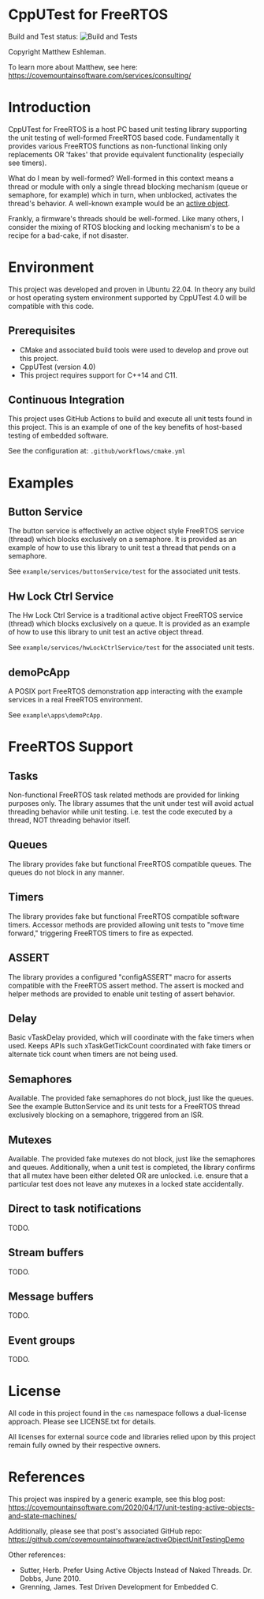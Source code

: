 # CppUTest for FreeRTOS

Build and Test status: ![Build and Tests](https://github.com/covemountainsoftware/cpputest-for-freertos/actions/workflows/cmake.yml/badge.svg)

Copyright Matthew Eshleman. 

To learn more about Matthew, see here: https://covemountainsoftware.com/services/consulting/

# Introduction

CppUTest for FreeRTOS is a host PC based unit testing library supporting
the unit testing of well-formed FreeRTOS based code. Fundamentally it provides
various FreeRTOS functions as non-functional linking only replacements OR 'fakes'
that provide equivalent functionality (especially see timers).

What do I mean by well-formed? Well-formed in this context means a thread or 
module with only a single thread blocking mechanism (queue or semaphore, for example)
which in turn, when unblocked, activates the thread's behavior.
A well-known example would be an [active object](https://covemountainsoftware.com/2021/04/20/what-is-an-active-object/).

Frankly, a firmware's threads should be well-formed. Like many others, 
I consider the mixing of RTOS blocking and locking mechanism's to be
a recipe for a bad-cake, if not disaster.

# Environment

This project was developed and proven in Ubuntu 22.04. In theory any
build or host operating system environment supported by CppUTest 4.0 will
be compatible with this code.

## Prerequisites

* CMake and associated build tools were used to develop
  and prove out this project.
* CppUTest (version 4.0)
* This project requires support for C++14 and C11.

## Continuous Integration

This project uses GitHub Actions to build and execute all
unit tests found in this project. This is an example of one of the 
key benefits of host-based testing of embedded software.

See the configuration at: `.github/workflows/cmake.yml`

# Examples

## Button Service

The button service is effectively an active object style FreeRTOS service (thread)
which blocks exclusively on a semaphore. It is provided as an example of
how to use this library to unit test a thread that pends on a semaphore.

See `example/services/buttonService/test` for the associated unit tests.

## Hw Lock Ctrl Service

The Hw Lock Ctrl Service is a traditional active object FreeRTOS service (thread)
which blocks exclusively on a queue. It is provided as an example of 
how to use this library to unit test an active object thread.

See `example/services/hwLockCtrlService/test` for the associated unit tests.

## demoPcApp

A POSIX port FreeRTOS demonstration app interacting with the example services in a 
real FreeRTOS environment.

See `example\apps\demoPcApp`.

# FreeRTOS Support

## Tasks

Non-functional FreeRTOS task related methods are provided for linking purposes only.
The library assumes that the unit under test will avoid actual threading
behavior while unit testing. i.e. test the code executed by a thread, NOT 
threading behavior itself.

## Queues

The library provides fake but functional FreeRTOS compatible queues. The queues
do not block in any manner.

## Timers

The library provides fake but functional FreeRTOS compatible software timers.
Accessor methods are provided allowing unit tests to "move time forward,"
triggering FreeRTOS timers to fire as expected.

## ASSERT

The library provides a configured "configASSERT" macro for asserts compatible
with the FreeRTOS assert method. The assert is mocked and helper methods 
are provided to enable unit testing of assert behavior.

## Delay

Basic vTaskDelay provided, which will coordinate with the fake timers when used.
Keeps APIs such xTaskGetTickCount coordinated with fake timers or alternate tick count
when timers are not being used.

## Semaphores

Available. The provided fake semaphores do not block, just like the queues.
See the example ButtonService and its unit tests for a FreeRTOS thread 
exclusively blocking on a semaphore, triggered from an ISR.

## Mutexes

Available. The provided fake mutexes do not block, just like the semaphores and queues.
Additionally, when a unit test is completed, the library confirms that all mutex 
have been either deleted OR are unlocked. i.e. ensure that a particular test does
not leave any mutexes in a locked state accidentally.

## Direct to task notifications

TODO.

## Stream buffers

TODO.

## Message buffers

TODO.

## Event groups

TODO.

# License

All code in this project found in the `cms` namespace follows a dual-license approach.
Please see LICENSE.txt for details.

All licenses for external source code and libraries relied upon by this project
remain fully owned by their respective owners. 

# References

This project was inspired by a generic example, see this blog post:
https://covemountainsoftware.com/2020/04/17/unit-testing-active-objects-and-state-machines/

Additionally, please see that post's associated GitHub repo:
https://github.com/covemountainsoftware/activeObjectUnitTestingDemo

Other references:
* Sutter, Herb. Prefer Using Active Objects Instead of Naked Threads. Dr. Dobbs, June 2010.
* Grenning, James. Test Driven Development for Embedded C.
